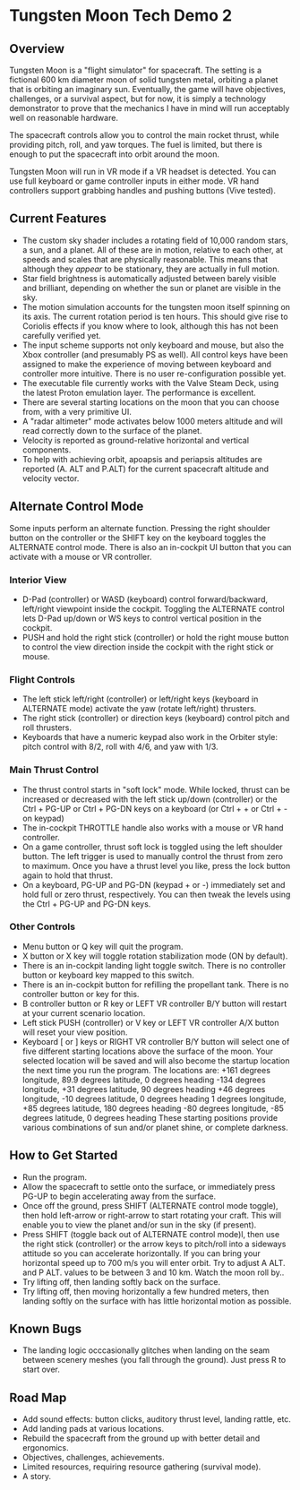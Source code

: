 # Tungsten Moon Tech Demo 2
 
## Overview
Tungsten Moon is a "flight simulator" for spacecraft. The setting is a fictional 600 km diameter moon of solid tungsten metal, orbiting a planet that is orbiting an imaginary sun. Eventually, the game will have objectives, challenges, or a survival aspect, but for now, it is simply a technology demonstrator to prove that the mechanics I have in mind will run acceptably well on reasonable hardware.

The spacecraft controls allow you to control the main rocket thrust, while providing pitch, roll, and yaw torques. The fuel is limited, but there is enough to put the spacecraft into orbit around the moon.

Tungsten Moon will run in VR mode if a VR headset is detected. You can use full keyboard or game controller inputs in either mode. VR hand controllers support grabbing handles and pushing buttons (Vive tested).

## Current Features
* The custom sky shader includes a rotating field of 10,000 random stars, a sun, and a planet. All of these are in motion, relative to each other, at speeds and scales that are physically reasonable. This means that although they *appear* to be stationary, they are actually in full motion.
* Star field brightness is automatically adjusted between barely visible and brilliant, depending on whether the sun or planet are visible in the sky.
* The motion simulation accounts for the tungsten moon itself spinning on its axis. The current rotation period is ten hours. This should give rise to Coriolis effects if you know where to look, although this has not been carefully verified yet.
* The input scheme supports not only keyboard and mouse, but also the Xbox controller (and presumably PS as well). All control keys have been assigned to make the experience of moving between keyboard and controller more intuitive. There is no user re-configuration possible yet.
* The executable file currently works with the Valve Steam Deck, using the latest Proton emulation layer. The performance is excellent.
* There are several starting locations on the moon that you can choose from, with a very primitive UI. 
* A "radar altimeter" mode activates below 1000 meters altitude and will read correctly down to the surface of the planet.
* Velocity is reported as ground-relative horizontal and vertical components.
* To help with achieving orbit, apoapsis and periapsis altitudes are reported (A. ALT and P.ALT) for the current spacecraft altitude and velocity vector.

## Alternate Control Mode
Some inputs perform an alternate function. Pressing the right shoulder button on the controller or the SHIFT key on the keyboard toggles the ALTERNATE control mode. There is also an in-cockpit UI button that you can activate with a mouse or VR controller.
### Interior View
* D-Pad (controller) or WASD (keyboard) control forward/backward, left/right viewpoint inside the cockpit. Toggling the ALTERNATE control lets D-Pad up/down or WS keys to control vertical position in the cockpit.
* PUSH and hold the right stick (controller) or hold the right mouse button to control the view direction inside the cockpit with the right stick or mouse.
### Flight Controls
* The left stick left/right (controller) or left/right keys (keyboard in ALTERNATE mode) activate the yaw (rotate left/right) thrusters.
* The right stick (controller) or direction keys (keyboard) control pitch and roll thrusters. 
* Keyboards that have a numeric keypad also work in the Orbiter style: pitch control with 8/2, roll with 4/6, and yaw with 1/3.
### Main Thrust Control
* The thrust control starts in "soft lock" mode. While locked, thrust can be increased or decreased with the left stick up/down (controller) or the Ctrl + PG-UP or Ctrl + PG-DN keys on a keyboard (or Ctrl + + or Ctrl + - on keypad)
* The in-cockpit THROTTLE handle also works with a mouse or VR hand controller.
* On a game controller, thrust soft lock is toggled using the left shoulder button. The left trigger is used to manually control the thrust from zero to maximum. Once you have a thrust level you like, press the lock button again to hold that thrust.  
* On a keyboard, PG-UP and PG-DN (keypad + or -) immediately set and hold full or zero thrust, respectively. You can then tweak the levels using the Ctrl + PG-UP and PG-DN keys.
### Other Controls
* Menu button or Q key will quit the program.
* X button or X key will toggle rotation stabilization mode (ON by default). 
* There is an in-cockpit landing light toggle switch. There is no controller button or keyboard key mapped to this switch.
* There is an in-cockpit button for refilling the propellant tank. There is no controller button or key for this.
* B controller button or R key or LEFT VR controller B/Y button will restart at your current scenario location.
* Left stick PUSH (controller) or V key or LEFT VR controller A/X button will reset your view position.
* Keyboard [ or ] keys or RIGHT VR controller B/Y button will select one of five different starting locations above the surface of the moon. Your selected location will be saved and will also become the startup location the next time you run the program. The locations are:
+161 degrees longitude, 89.9 degrees latitude, 0 degrees heading
-134 degrees longitude, +31 degrees latitude, 90 degrees heading
+46 degrees longitude, -10 degrees latitude, 0 degrees heading
1 degrees longitude, +85 degrees latitude, 180 degrees heading
-80 degrees longitude, -85 degrees latitude, 0 degrees heading
These starting positions provide various combinations of sun and/or planet shine, or complete darkness. 

## How to Get Started
* Run the program.
* Allow the spacecraft to settle onto the surface, or immediately press PG-UP to begin accelerating away from the surface.
* Once off the ground, press SHIFT (ALTERNATE control mode toggle), then hold left-arrow or right-arrow to start rotating your craft. This will enable you to view the planet and/or sun in the sky (if present).
* Press SHIFT (toggle back out of ALTERNATE control mode)l, then use the right stick (controller) or the arrow keys to pitch/roll into a sideways attitude so you can accelerate horizontally. If you can bring your horizontal speed up to 700 m/s you will enter orbit. Try to adjust A ALT. and P ALT. values to be between 3 and 10 km. Watch the moon roll by.. 
* Try lifting off, then landing softly back on the surface.
* Try lifting off, then moving horizontally a few hundred meters, then landing softly on the surface with has little horizontal motion as possible.

## Known Bugs
* The landing logic occcasionally glitches when landing on the seam between scenery meshes (you fall through the ground). Just press R to start over.

## Road Map
* Add sound effects: button clicks, auditory thrust level, landing rattle, etc.
* Add landing pads at various locations.
* Rebuild the spacecraft from the ground up with better detail and ergonomics.
* Objectives, challenges, achievements.
* Limited resources, requiring resource gathering (survival mode).
* A story.
